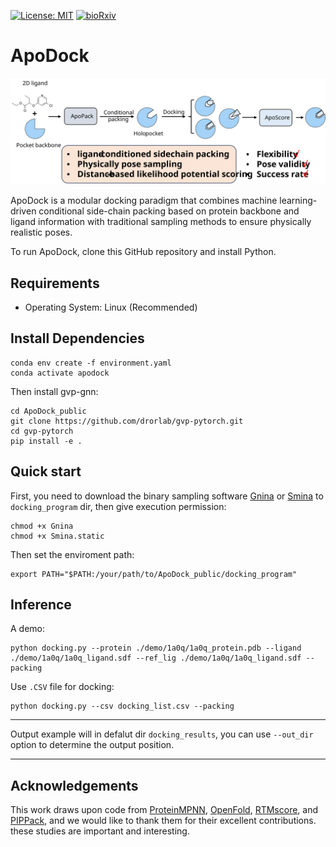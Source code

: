 [![License: MIT](https://img.shields.io/badge/License-MIT-yellow)](https://github.com/ld139/ApoDock_public)
[![bioRxiv](https://img.shields.io/badge/bioRxiv2024.02.24.581708-green)](https://doi.org/10.1101/2024.11.22.624942)


# ApoDock
<div align=center>
<img src='./toc.svg' width='600',height="300px">
</div> 



ApoDock is a modular docking paradigm that combines machine learning-driven conditional side-chain packing based on protein backbone and ligand information with traditional sampling methods to ensure physically realistic poses.

To run ApoDock, clone this GitHub repository and install Python.

## Requirements

-  Operating System: Linux (Recommended)

## Install Dependencies
```
conda env create -f environment.yaml
conda activate apodock

```
Then install gvp-gnn:
```
cd ApoDock_public
git clone https://github.com/drorlab/gvp-pytorch.git
cd gvp-pytorch
pip install -e .
```

## Quick start

First, you need to download the binary sampling software [Gnina](https://github.com/gnina/gnina/releases/download/v1.1/gnina) or [Smina](https://sourceforge.net/projects/smina/) to `docking_program` dir, then give execution permission:
```
chmod +x Gnina
chmod +x Smina.static
```
Then set the enviroment path:
```
export PATH="$PATH:/your/path/to/ApoDock_public/docking_program"
```

## Inference

A demo:
```
python docking.py --protein ./demo/1a0q/1a0q_protein.pdb --ligand ./demo/1a0q/1a0q_ligand.sdf --ref_lig ./demo/1a0q/1a0q_ligand.sdf --packing
```
Use `.CSV` file for docking:
```
python docking.py --csv docking_list.csv --packing
```
-----------------------------------------------------------------------------------------------------
Output example will in defalut dir `docking_results`,  you can use `--out_dir` option to determine the output position.


-----------------------------------------------------------------------------------------------------

## Acknowledgements
This work draws upon code from [ProteinMPNN](https://github.com/dauparas/ProteinMPNN), [OpenFold](https://github.com/aqlaboratory/openfold), [RTMscore](https://github.com/sc8668/RTMScore), and [PIPPack](https://github.com/Kuhlman-Lab/PIPPack), and we would like to thank them for their excellent contributions. these studies are important and interesting.

